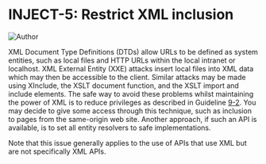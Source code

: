 # INJECT-5: Restrict XML inclusion
![Author](https://img.shields.io/badge/Author-Oracle-blue.svg)


XML Document Type Definitions (DTDs) allow URLs to be defined as system entities, such as local files and HTTP URLs within the local intranet or localhost. XML External Entity (XXE) attacks insert local files into XML data which may then be accessible to the client. Similar attacks may be made using XInclude, the XSLT document function, and the XSLT import and include elements. The safe way to avoid these problems whilst maintaining the power of XML is to reduce privileges as described in Guideline [9-2](../../g9_AccessControl/g9_02). You may decide to give some access through this technique, such as inclusion to pages from the same-origin web site. Another approach, if such an API is available, is to set all entity resolvers to safe implementations.

Note that this issue generally applies to the use of APIs that use XML but are not specifically XML APIs.
